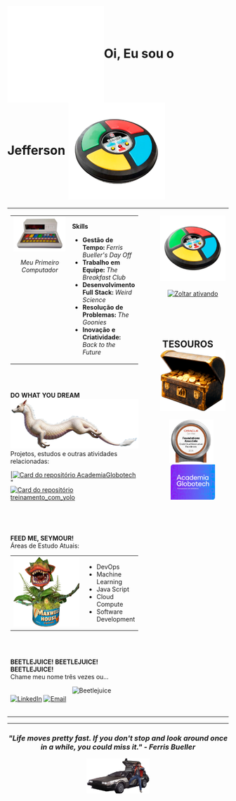<h1><img src="https://github.com/JeffersonPenPen/jeffersonpenpen/blob/main/assets/Transp.png?raw=true" height="220" valign="middle">Oi, Eu sou o Jefferson  <img src="https://github.com/JeffersonPenPen/jeffersonpenpen/blob/main/assets/Genius.png?raw=true" height="220" valign="middle"> </h1>


     
<table width="100%" border="0" style="border: none; margin: 0; padding: 0;">
<tr valign="top">
<td width="65%" style="padding-right: 30px;">

<table width="100%" border="0" style="border: none;">
<tr valign="top">
<td width="220">
<img src="https://github.com/JeffersonPenPen/jeffersonpenpen/blob/main/assets/Pense%20Bem.png?raw=true" alt="Pense Bem" width="200"/>
<p align="center"><i>Meu Primeiro Computador</i></p>
</td>
<td>
<p><strong>Skills</strong></p>
<ul>
<li><strong>Gestão de Tempo:</strong> <i>Ferris Bueller's Day Off</i></li>
<li><strong>Trabalho em Equipe:</strong> <i>The Breakfast Club</i></li>
<li><strong>Desenvolvimento Full Stack:</strong> <i>Weird Science</i></li>
<li><strong>Resolução de Problemas:</strong> <i>The Goonies</i></li>
<li><strong>Inovação e Criatividade:</strong> <i>Back to the Future</i></li>
</ul>
</td>
</tr>
</table>
<br><br>

   <table width="100%" border="0" style="border: none;">
        <tr valign="top">
            <p><strong>DO WHAT YOU DREAM</strong><img src="https://github.com/JeffersonPenPen/jeffersonpenpen/blob/main/assets/Falkor.png?raw=true" alt="Falkor from The NeverEnding Story" width="400"/><br></strong>
Projetos, estudos e outras atividades relacionadas:</p>
<p>
<a href="https://github.com/JeffersonPenPen/AcademiaGlobotech">|<img src="https://github-readme-stats.vercel.app/api/pin/?username=JeffersonPenPen&repo=AcademiaGlobotech&theme=dark" alt="Card do repositório AcademiaGlobotech"/> </a>"
<a href="https://github.com/JeffersonPenPen/treinamento_com_yolo"> <img src="https://github-readme-stats.vercel.app/api/pin/?username=JeffersonPenPen&repo=treinamento_com_yolo&theme=dark" alt="Card do repositório treinamento_com_yolo" /> </a>
</p>
</td>
</tr>
</table>

<br><br>
<p><strong>FEED ME, SEYMOUR!</strong>
<br>Áreas de Estudo Atuais:</p>
<table width="100%" border="0" style="border: none; margin: 0; padding: 0;">
  <tr valign="top">
    <td width="160">
      <img src="https://github.com/JeffersonPenPen/jeffersonpenpen/blob/main/assets/Audrey.png?raw=true" alt="Audrey II" width="150"/>
    </td>
    <td>
      <ul>
        <li>DevOps</li>
        <li>Machine Learning</li>
        <li>Java Script</li>
        <li>Cloud Compute</li>
        <li>Software Development</li>
      </ul>
    </td>
  </tr>
</table>

<br><br>

<p><strong>BEETLEJUICE! BEETLEJUICE! BEETLEJUICE!</strong><br>
Chame meu nome três vezes ou...</p>
   <table width="100%" border="0" style="border: none;">
        <tr valign="top">
          <p><img src="https://i.ibb.co/5hRRvH0x/bettleverde.png" alt="Beetlejuice" valign="middle" align="right" width="150"/><br>
              <a href="URL_DO_SEU_LINKEDIN" target="blank"><img align="center" src="https://raw.githubusercontent.com/rahuldkjain/github-profile-readme-generator/master/src/images/icons/Social/linked-in-alt.svg" alt="LinkedIn" height="30" width="40" /></a>
              <a href="mailto:SEU_EMAIL@gmail.com" target="blank"><img align="center" src="https://simpleicons.org/icons/gmail.svg" alt="Email" height="30" width="40" /></a>
            </p>
                  </tr>
      </table>



  <td width="35%" style="padding-left: 20px;">
    <p align="center">
      <img src="https://github.com/JeffersonPenPen/jeffersonpenpen/blob/main/assets/Genius%20Pulsando.gif?raw=true" alt="Genius pulsando" width="250"/>
      <br/><br/>
      <a href="https://github.com/jeffersonpenpen/jeffersonpenpen/blob/main/zoltar/activating1.md">
        <img src="https://i.ibb.co/hRLSLfmx/Zoltar-2.png" alt="Zoltar ativando" width="600"/>
      </a>
    </p>
      <br><br><br>
      <div align="center">
        <p valign="middle"><h2><strong>TESOUROS</strong> &nbsp;&nbsp;&nbsp; <img src="https://github.com/JeffersonPenPen/jeffersonpenpen/blob/main/assets/bau.png?raw=true" alt="Goonies Treasure" valign="middle" height="140"/></h2>
        <img src="https://github.com/JeffersonPenPen/jeffersonpenpen/blob/main/assets/OCI.png?raw=true" alt="Oracle Cloud Infrastructure Foundations Associate 2025" height="100"/>&nbsp;&nbsp;
        <img src="https://github.com/JeffersonPenPen/jeffersonpenpen/blob/main/assets/Academia.png?raw=true" alt="Academia Globotech" height="80"/></p>
      </div>
    </td>
  </tr>
</table>

<hr>

<div align="center">
  <h3><i>"Life moves pretty fast. If you don't stop and look around once in a while, you could miss it." - Ferris Bueller</i></h3>
  <img src="https://github.com/JeffersonPenPen/jeffersonpenpen/blob/main/assets/Delorean.png?raw=true" alt="DeLorean" height="80"/>
  <br><br>
</div>